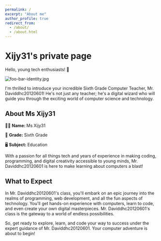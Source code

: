 ```yaml
---
permalink: /
excerpt: "About me"
author_profile: true
redirect_from: 
  - /about/
  - /about.html
---
```


# Xijy31's private page

Hello, young tech enthusiasts! 👋

![foo-bar-identity.jpg]([https://daviddhc20120601.github.io/academicpages.github.io/images/foo-bar-identity.jpg](https://www.google.com/url?sa=i&url=https%3A%2F%2Fwww.britannica.com%2Fscience%2Fautumn-season&psig=AOvVaw1vRnwynDoLQ-RgkO3XCBem&ust=1699623313868000&source=images&cd=vfe&ved=0CBIQjRxqFwoTCIjSgbSEt4IDFQAAAAAdAAAAABAE))

I'm thrilled to introduce your incredible Sixth Grade Computer Teacher, Mr. Daviddhc20120601! He's not just any teacher; he's a digital wizard who will guide you through the exciting world of computer science and technology.

## About Ms Xijy31

👩‍🏫 **Name:** Ms Xijy31

🏫 **Grade:** Sixth Grade

🖥️ **Subject:** Education

With a passion for all things tech and years of experience in making coding, programming, and digital creativity accessible to young minds, Mr. Daviddhc20120601 is here to make learning about computers a blast!

## What to Expect

In Mr. Daviddhc20120601's class, you'll embark on an epic journey into the realms of programming, web development, and all the fun aspects of technology. You'll get hands-on experience with computers, learn to code, and even create your own digital masterpieces. Mr. Daviddhc20120601's class is the gateway to a world of endless possibilities.

So, get ready to explore, learn, and code your way to success under the expert guidance of Mr. Daviddhc20120601. Your computer adventure is about to begin!

